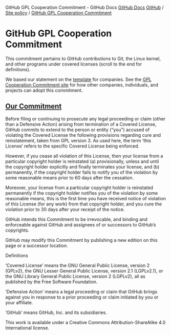 GitHub GPL Cooperation Commitment - GitHub Docs
[GitHub Docs](/en)
[GitHub](/en/github)
/
[Site policy](/en/github/site-policy)
/
[GitHub GPL Cooperation Commitment](/en/github/site-policy/github-gpl-cooperation-commitment)

# GitHub GPL Cooperation Commitment

This commitment pertains to GitHub contributions to Git, the Linux kernel, and other programs under covered licenses (scroll to the end for definitions).

We based our statement on the
[template](https://github.com/gplcc/gplcc/blob/master/Company/GPL%20Cooperation%20Commitment-Company-Template.md)
for companies. See the
[GPL Cooperation Commitment site](https://gplcc.github.io/gplcc/)
for how other companies, individuals, and projects can adopt this commitment.

## [Our Commitment](#our-commitment)

Before filing or continuing to prosecute any legal proceeding or claim (other than a Defensive Action) arising from termination of a Covered License, GitHub commits to extend to the person or entity (“you”) accused of violating the Covered License the following provisions regarding cure and reinstatement, taken from GPL version 3. As used here, the term ‘this License’ refers to the specific Covered License being enforced.

However, if you cease all violation of this License, then your license from a particular copyright holder is reinstated (a) provisionally, unless and until the copyright holder explicitly and finally terminates your license, and (b) permanently, if the copyright holder fails to notify you of the violation by some reasonable means prior to 60 days after the cessation.

Moreover, your license from a particular copyright holder is reinstated permanently if the copyright holder notifies you of the violation by some reasonable means, this is the first time you have received notice of violation of this License (for any work) from that copyright holder, and you cure the violation prior to 30 days after your receipt of the notice.

GitHub intends this Commitment to be irrevocable, and binding and enforceable against GitHub and assignees of or successors to GitHub’s copyrights.

GitHub may modify this Commitment by publishing a new edition on this page or a successor location.

Definitions

‘Covered License’ means the GNU General Public License, version 2 (GPLv2), the GNU Lesser General Public License, version 2.1 (LGPLv2.1), or the GNU Library General Public License, version 2 (LGPLv2), all as published by the Free Software Foundation.

‘Defensive Action’ means a legal proceeding or claim that GitHub brings against you in response to a prior proceeding or claim initiated by you or your affiliate.

‘GitHub’ means GitHub, Inc. and its subsidiaries.

This work is available under a Creative Commons Attribution-ShareAlike 4.0 International license.
